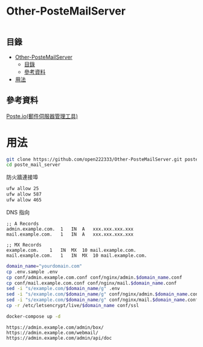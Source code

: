 # Other-PosteMailServer

```
```

## 目錄

- [Other-PosteMailServer](#other-postemailserver)
  - [目錄](#目錄)
  - [參考資料](#參考資料)
- [用法](#用法)

## 參考資料

[Poste.io(郵件伺服器管理工具)](https://github.com/open222333/Other-Note/blob/main/03_%E4%BC%BA%E6%9C%8D%E5%99%A8%E6%9C%8D%E5%8B%99/MailServer(%E9%83%B5%E7%AE%B1%E4%BC%BA%E6%9C%8D%E5%99%A8)/Poste.io(%E9%83%B5%E4%BB%B6%E4%BC%BA%E6%9C%8D%E5%99%A8%E7%AE%A1%E7%90%86%E5%B7%A5%E5%85%B7).md)

# 用法

```bash
git clone https://github.com/open222333/Other-PosteMailServer.git poste_mail_server
cd poste_mail_server
```

防火牆連接埠

```bash
ufw allow 25
ufw allow 587
ufw allow 465
```

DNS 指向

```
;; A Records
admin.example.com.	1	IN	A	xxx.xxx.xxx.xxx
mail.example.com.	1	IN	A	xxx.xxx.xxx.xxx

;; MX Records
example.com.	1	IN	MX	10 mail.example.com.
mail.example.com.	1	IN	MX	10 mail.example.com.
```

```bash
domain_name="yourdomain.com"
cp .env.sample .env
cp conf/admin.example.com.conf conf/nginx/admin.$domain_name.conf
cp conf/mail.example.com.conf conf/nginx/mail.$domain_name.conf
sed -i "s/example.com/$domain_name/g" .env
sed -i "s/example.com/$domain_name/g" conf/nginx/admin.$domain_name.conf
sed -i "s/example.com/$domain_name/g" conf/nginx/mail.$domain_name.conf
cp -r /etc/letsencrypt/live/$domain_name conf/ssl
```

```bash
docker-compose up -d
```

```
https://admin.example.com/admin/box/
https://admin.example.com/webmail/
https://admin.example.com/admin/api/doc
```